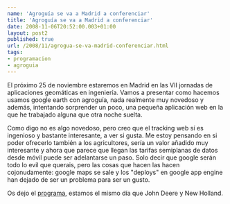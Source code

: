 ```yaml
---
name: 'Agroguía se va a Madrid a conferenciar'
title: 'Agroguía se va a Madrid a conferenciar'
date: 2008-11-06T20:52:00.003+01:00
layout: post2
published: true
url: /2008/11/agrogua-se-va-madrid-conferenciar.html
tags: 
- programacion
- agroguia
---
```


El próximo 25 de noviembre estaremos en Madrid en las VII jornadas de aplicaciones geomáticas en ingeniería. Vamos a presentar como hacemos usamos google earth con agroguía, nada realmente muy novedoso y además, intentando sorprender un poco, una pequeña aplicación web en la que he trabajado alguna que otra noche suelta.  
  
Como digo no es algo novedoso, pero creo que el tracking web sí es ingenioso y bastante interesante, a ver si gusta. Me estoy pensando en si poder ofrecerlo también a los agricultores, sería un valor añadido muy interesante y ahora que parece que llegan las tarifas semiplanas de datos desde móvil puede ser adelantarse un paso. Solo decir que google serán todo lo evil que querais, pero las cosas que hacen las hacen cojonudamente: google maps se sale y los "deploys" en google app engine han dejado de ser un problema para ser un gusto.  
  
Os dejo el [programa](http://www.agroguia.es/blog/wordpress/wp-content/uploads/2008/11/folleto.pdf), estamos el mismo día que John Deere y New Holland.